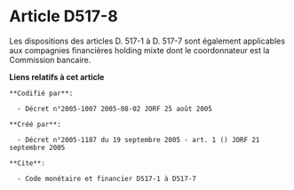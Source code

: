 # Article D517-8

Les dispositions des articles D. 517-1 à D. 517-7 sont également applicables aux compagnies financières holding mixte dont le
coordonnateur est la Commission bancaire.

**Liens relatifs à cet article**

	**Codifié par**:

	  - Décret n°2005-1007 2005-08-02 JORF 25 août 2005

	**Créé par**:

	  - Décret n°2005-1187 du 19 septembre 2005 - art. 1 () JORF 21 septembre 2005

	**Cite**:

	  - Code monétaire et financier D517-1 à D517-7
